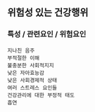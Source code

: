 ## 위험성 있는 건강행위


### 특성 / 관련요인 / 위험요인

>   
    지나친 음주
    부적절한 이해
    불충분한 사회적지지
    낮은 자아효능감
    낮은 사회경제적 상태
    여러 스트레스 요인들
    건강관리에 대한 부정적 태도
    흡연

